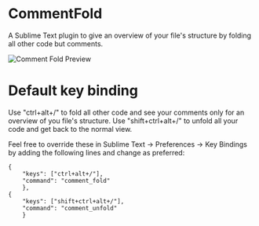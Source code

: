 # CommentFold
A Sublime Text plugin to give an overview of your file's structure by folding all other code but comments.

![Comment Fold Preview](comment_fold-preview.gif)

# Default key binding
Use "ctrl+alt+/" to fold all other code and see your comments only for an overview of you file's structure.
Use "shift+ctrl+alt+/" to unfold all your code and get back to the normal view.

Feel free to override these in Sublime Text -> Preferences -> Key Bindings by adding the following lines and change as preferred:

```
{
    "keys": ["ctrl+alt+/"],
    "command": "comment_fold"
	},
{
    "keys": ["shift+ctrl+alt+/"],
    "command": "comment_unfold"
	}
```
